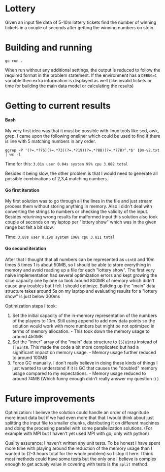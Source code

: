 # Lottery

Given an input file data of 5-10m lottery tickets find the number of winning tickets in a couple of seconds after getting the winning numbers on stdin.

# Building and running

`go run .`

When run without any additional settings, the output is reduced to follow the required format in the problem statement. If the environment has a `DEBUG=1` variable then extra information is displayed as well (like invalid tickets or time for building the main data model or calculating the results)

# Getting to current results

#### Bash

My very first idea was that it must be possible with linux tools like sed, awk, grep. I came upon the following oneliner which could be used to find if there is line with 5 matching numbers in any order.

```ggrep -P '(?=.*?76)(?=.*73)(?=.*?19)(?=.*?88)(?=.*?78)^.*$' 10m-v2.txt | wc -l ```

Time for this: `3.01s user 0.04s system 99% cpu 3.082 total`

Besides it being slow, the other problem is that I would need to generate all possible combinations of 2,3,4 matching numbers.

#### Go first iteration

My first solution was to go through all the lines in the file and just stream process them without storing anything in memory. Also I didn't deal with converting the strings to numbers or checking the validity of the input. Besides returining wrong results for malformed input this solution also took couple of seconds on my laptop per "lottery show" which was in the given range but felt a bit slow.

Time: `3.88s user 0.19s system 106% cpu 3.811 total`

#### Go second iteration

After that I thought that all numbers can be represented as `uint8` and 10m times 5 times 1 is about 50MB, so I should be able to store everything in memory and avoid reading up a file for each "lottery show". The first very naive implementation had several optimization errors and kept growing the slice capacity one by one so took around 800MB of memory which didn't cause any troubles but I felt I should optimize. Building up the "main" data structure takes around 5s on my laptop and evaluating results for a "lottery show" is just below 300ms

Optimization steps I took:
1. Set the initial capacity of the in-memory representation of the numbers of the players to 10m. Still using append to add new data points so the solution would work with more numbers but might be not optimized in terms of memory allocation. - This took down the memory usage to around 450MB
2. Set the "inner" array of the "main" data structure to `[5]uint8` instead of `[]uint8`. This made the code a bit more complicated but had a significant impact on memory usage. - Memory usage further reduced to around 100MB
3. Force GC manually. I don't really believe in doing these kinds of things I just wanted to understand if it is GC that causes the "doubled" memory usage compared to my expectations. - Memory usage reduced to around 74MB (Which funny enough didn't really answer my question :) )

# Future improvements

Optimization:
I believe the solution could handle an order of magnitude more input data but if we had even more that that I would think about just splitting the input file to smaller chunks, distributing it on different machines and doing the procesing parallel with some parallelization solutions. (For example with MPI but I haven't yet used MPI with go, only with python)

Quality assurance:
I haven't written any unit tests. To be honest I have spent more time with playing around the reduction of the memory usage than I wanted to (2-3 hours total for the whole problem) so I stop it here. I think most methods could have some tests but the only one I believe is complex enough to get actualy value in covering with tests is the `split` method.
